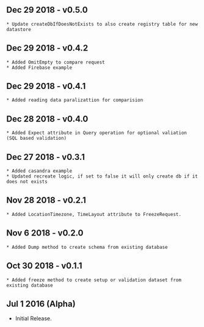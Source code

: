 ## Dec 29 2018 - v0.5.0
    * Update createDbIfDoesNotExists to also create registry table for new datastore

## Dec 29 2018 - v0.4.2
    * Added OmitEmpty to compare request
    * Added Firebase example
    

## Dec 29 2018 - v0.4.1
    * Added reading data paralizattion for comparision 
    
## Dec 28 2018 - v0.4.0
    * Added Expect attribute in Query operation for optional valiation (SQL based validation)

## Dec 27 2018 - v0.3.1
    * Added casandra example
    * Updated recreate logic, if set to false it will only create db if it does not exists

## Nov 28 2018 - v0.2.1
    * Added LocationTimezone, TimeLayout attribute to FreezeRequest.

## Nov 6 2018 - v0.2.0
    * Added Dump method to create schema from existing database

## Oct 30 2018 - v0.1.1
    * Added freeze method to create setup or validation dataset from existing database


## Jul 1 2016 (Alpha)

  * Initial Release.
